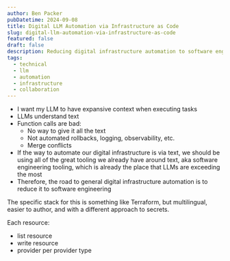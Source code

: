```yaml
---
author: Ben Packer
pubDatetime: 2024-09-08
title: Digital LLM Automation via Infrastructure as Code
slug: digital-llm-automation-via-infrastructure-as-code
featured: false
draft: false
description: Reducing digital infrastructure automation to software engineering using text-based tooling
tags:
  - technical
  - llm
  - automation
  - infrastructure
  - collaboration
---
```


- I want my LLM to have expansive context when executing tasks
- LLMs understand text
- Function calls are bad:
	- No way to give it all the text
	- Not automated rollbacks, logging, observability, etc.
	- Merge conflicts
- If the way to automate our digital infrastructure is via text, we should be using all of the great tooling we already have around text, aka software engineering tooling, which is already the place that LLMs are exceeding the most
- Therefore, the road to general digital infrastructure automation is to reduce it to software engineering

The specific stack for this is something like Terraform, but multilingual, easier to author, and with a different approach to secrets.

Each resource:
- list resource
- write resource
- provider per provider type